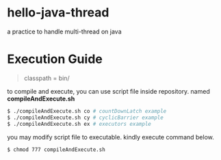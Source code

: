 # hello-java-thread
a practice to handle multi-thread on java

# Execution Guide
> classpath = bin/

to compile and execute, you can use script file inside repository.
named **compileAndExecute.sh**

```sh
$ ./compileAndExecute.sh co # countDownLatch example
$ ./compileAndExecute.sh cy # cyclicBarrier example
$ ./compileAndExecute.sh ex # executors example
```

you may modify script file to executable. kindly execute command below.

```sh
$ chmod 777 compileAndExecute.sh
```
